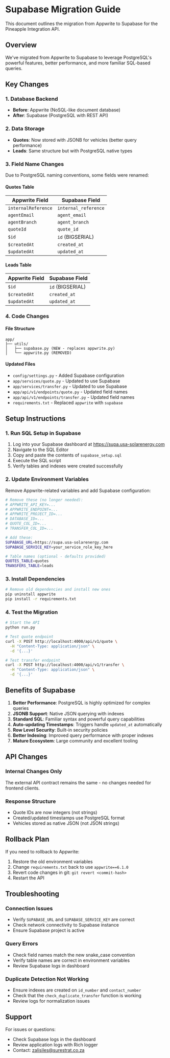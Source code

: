 # Supabase Migration Guide

This document outlines the migration from Appwrite to Supabase for the Pineapple Integration API.

## Overview

We've migrated from Appwrite to Supabase to leverage PostgreSQL's powerful features, better performance, and more familiar SQL-based queries.

## Key Changes

### 1. Database Backend
- **Before**: Appwrite (NoSQL-like document database)
- **After**: Supabase (PostgreSQL with REST API)

### 2. Data Storage
- **Quotes**: Now stored with JSONB for vehicles (better query performance)
- **Leads**: Same structure but with PostgreSQL native types

### 3. Field Name Changes
Due to PostgreSQL naming conventions, some fields were renamed:

#### Quotes Table
| Appwrite Field | Supabase Field |
|---------------|----------------|
| `internalReference` | `internal_reference` |
| `agentEmail` | `agent_email` |
| `agentBranch` | `agent_branch` |
| `quoteId` | `quote_id` |
| `$id` | `id` (BIGSERIAL) |
| `$createdAt` | `created_at` |
| `$updatedAt` | `updated_at` |

#### Leads Table
| Appwrite Field | Supabase Field |
|---------------|----------------|
| `$id` | `id` (BIGSERIAL) |
| `$createdAt` | `created_at` |
| `$updatedAt` | `updated_at` |

### 4. Code Changes

#### File Structure
```
app/
├── utils/
│   ├── supabase.py (NEW - replaces appwrite.py)
│   └── appwrite.py (REMOVED)
```

#### Updated Files
- `config/settings.py` - Added Supabase configuration
- `app/services/quote.py` - Updated to use Supabase
- `app/services/transfer.py` - Updated to use Supabase
- `app/api/v1/endpoints/quote.py` - Updated field names
- `app/api/v1/endpoints/transfer.py` - Updated field names
- `requirements.txt` - Replaced `appwrite` with `supabase`

## Setup Instructions

### 1. Run SQL Setup in Supabase

1. Log into your Supabase dashboard at https://supa.usa-solarenergy.com
2. Navigate to the SQL Editor
3. Copy and paste the contents of `supabase_setup.sql`
4. Execute the SQL script
5. Verify tables and indexes were created successfully

### 2. Update Environment Variables

Remove Appwrite-related variables and add Supabase configuration:

```bash
# Remove these (no longer needed):
# APPWRITE_API_KEY=...
# APPWRITE_ENDPOINT=...
# APPWRITE_PROJECT_ID=...
# DATABASE_ID=...
# QUOTE_COL_ID=...
# TRANSFER_COL_ID=...

# Add these:
SUPABASE_URL=https://supa.usa-solarenergy.com
SUPABASE_SERVICE_KEY=your_service_role_key_here

# Table names (optional - defaults provided)
QUOTES_TABLE=quotes
TRANSFERS_TABLE=leads
```

### 3. Install Dependencies

```bash
# Remove old dependencies and install new ones
pip uninstall appwrite
pip install -r requirements.txt
```

### 4. Test the Migration

```bash
# Start the API
python run.py

# Test quote endpoint
curl -X POST http://localhost:4000/api/v1/quote \
  -H "Content-Type: application/json" \
  -d '{...}'

# Test transfer endpoint
curl -X POST http://localhost:4000/api/v1/transfer \
  -H "Content-Type: application/json" \
  -d '{...}'
```

## Benefits of Supabase

1. **Better Performance**: PostgreSQL is highly optimized for complex queries
2. **JSONB Support**: Native JSON querying with indexes
3. **Standard SQL**: Familiar syntax and powerful query capabilities
4. **Auto-updating Timestamps**: Triggers handle `updated_at` automatically
5. **Row Level Security**: Built-in security policies
6. **Better Indexing**: Improved query performance with proper indexes
7. **Mature Ecosystem**: Large community and excellent tooling

## API Changes

### Internal Changes Only
The external API contract remains the same - no changes needed for frontend clients.

### Response Structure
- Quote IDs are now integers (not strings)
- Created/updated timestamps use PostgreSQL format
- Vehicles stored as native JSON (not JSON strings)

## Rollback Plan

If you need to rollback to Appwrite:

1. Restore the old environment variables
2. Change `requirements.txt` back to use `appwrite==6.1.0`
3. Revert code changes in git: `git revert <commit-hash>`
4. Restart the API

## Troubleshooting

### Connection Issues
- Verify `SUPABASE_URL` and `SUPABASE_SERVICE_KEY` are correct
- Check network connectivity to Supabase instance
- Ensure Supabase project is active

### Query Errors
- Check field names match the new snake_case convention
- Verify table names are correct in environment variables
- Review Supabase logs in dashboard

### Duplicate Detection Not Working
- Ensure indexes are created on `id_number` and `contact_number`
- Check that the `check_duplicate_transfer` function is working
- Review logs for normalization issues

## Support

For issues or questions:
- Check Supabase logs in the dashboard
- Review application logs with Rich logger
- Contact: zalisiles@surestrat.co.za
